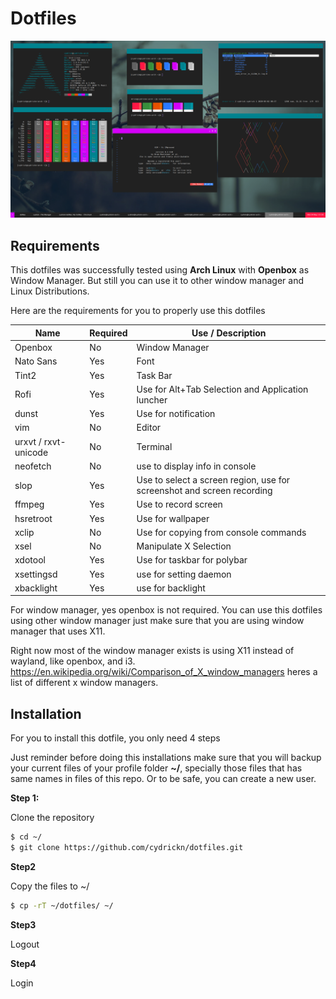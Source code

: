 # Dotfiles

![preview](/PREVIEW.png)

## Requirements

This dotfiles was successfully tested using **Arch Linux** with **Openbox** as Window Manager.
But still you can use it to other window manager and Linux Distributions.

Here are the requirements for you to properly use this dotfiles


| Name | Required |Use / Description |
|------|----------|-------------|
| Openbox | No | Window Manager | 
| Nato Sans | Yes | Font |
| Tint2 | Yes | Task Bar |
| Rofi | Yes | Use for Alt+Tab Selection and Application luncher |
| dunst | Yes | Use for notification |
| vim | No | Editor |
| urxvt / rxvt-unicode | No | Terminal |
| neofetch | No | use to display info in console |
| slop | Yes | Use to select a screen region, use for screenshot and screen recording |
| ffmpeg | Yes | Use to record screen |
| hsretroot | Yes | Use for wallpaper |
| xclip | No | Use for copying from console commands |
| xsel | No | Manipulate X Selection |
| xdotool | Yes | Use for taskbar for polybar |
| xsettingsd | Yes | use for setting daemon |
| xbacklight | Yes | use for backlight |

For window manager, yes openbox is not required. You can use this dotfiles using other window manager
just make sure that you are using window manager that uses X11.

Right now most of the window manager exists is using X11 instead of wayland, like openbox, and i3. 
https://en.wikipedia.org/wiki/Comparison_of_X_window_managers heres a list of different x window managers.

## Installation

For you to install this dotfile, you only need 4 steps

Just reminder before doing this installations make sure that you will backup your current files 
of your profile folder **~/**, specially those files that has same names in files of this repo.
Or to be safe, you can create a new user.

**Step 1:** 

Clone the repository

```bash
$ cd ~/
$ git clone https://github.com/cydrickn/dotfiles.git
```

**Step2**

Copy the files to ~/

```bash
$ cp -rT ~/dotfiles/ ~/
```

**Step3**

Logout

**Step4**

Login
